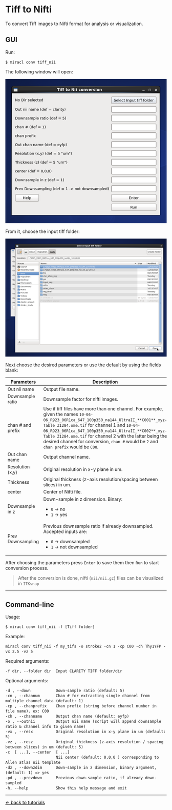 # Tiff to Nifti

To convert Tiff images to Nifti format for analysis or visualization.

## GUI

Run:

```
$ miracl conv tiff_nii
```

The following window will open:

![](tiff_to_nii1.png)

From it, choose the input tiff folder:

![](tiff_to_nii2.png)

Next choose the desired parameters or use the default by using the fields blank:

| Parameters | Description | Default |
| ---        | ---         | ---     |
| Out nii name | Output file name. | `clarity` |
| Downsample ratio | Downsample factor for nifti images. | `5` |
| chan # and prefix | Use if tiff files have more than one channel. For example, given the names `10-04-06_R923_06R1ca_647_100p350_na144_UltraII_**C001**_xyz-Table Z1284.ome.tif` for channel 1 and `10-04-06_R923_06R1ca_647_100p350_na144_UltraII_**C002**_xyz-Table Z1284.ome.tif` for channel 2 with the latter being the desired channel for conversion, `chan #` would be `2` and `chan prefix` would be `C00`. | |
| Out chan name | Output channel name. | `eyfp` |
| Resolution (x,y) | Original resolution in x-y plane in um. | `5` |
| Thickness | Original thickness (z-axis resolution/spacing between slices) in um. | `5` |
| center | Center of Nifti file. | `0 0 0` |
| Downsample in z | Down-sample in z dimension. Binary:<ul><li>`0` -> no</li><li>`1` -> yes</li></ul> | `1` |
| Prev Downsampling | Previous downsample ratio if already downsampled. Accepted inputs are:<ul><li>`0` -> downsampled</li><li>`1` -> not downsampled</li></ul> | `1` |

After choosing the parameters press `Enter` to save them then `Run` to start 
conversion process.

> After the conversion is done, nifti (`nii/nii.gz`) files can be visualized in 
`ITKsnap`

---

## Command-line

Usage:

```
$ miracl conv tiff_nii -f [Tiff folder]
```

Example:

```
miracl conv tiff_nii -f my_tifs -o stroke2 -cn 1 -cp C00 -ch Thy1YFP -vx 2.5 -vz 5
```

Required arguments:

```
-f dir, --folder dir  Input CLARITY TIFF folder/dir
```

Optional arguments:

```
-d , --down           Down-sample ratio (default: 5)
-cn , --channum       Chan # for extracting single channel from multiple channel data (default: 1)
-cp , --chanprefix    Chan prefix (string before channel number in file name). ex: C00
-ch , --channame      Output chan name (default: eyfp)
-o , --outnii         Output nii name (script will append downsample ratio & channel info to given name)
-vx , --resx          Original resolution in x-y plane in um (default: 5)
-vz , --resz          Original thickness (z-axis resolution / spacing between slices) in um (default: 5)
-c  [ ...], --center  [ ...]
                      Nii center (default: 0,0,0 ) corresponding to Allen atlas nii template
-dz , --downzdim      Down-sample in z dimension, binary argument, (default: 1) => yes
-pd , --prevdown      Previous down-sample ratio, if already down-sampled
-h, --help            Show this help message and exit
```

---

[<- back to tutorials](../../tutorials.md)
